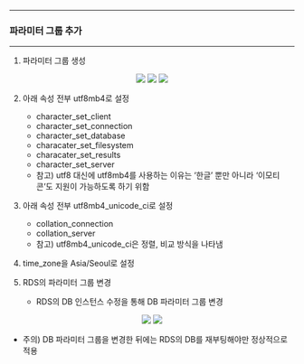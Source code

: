 -----
### 파라미터 그룹 추가
-----
1. 파라미터 그룹 생성
<div align="center">
<img src="https://github.com/user-attachments/assets/a66da9ad-c8e3-46b9-ba8d-cf9263160d63">
<img src="https://github.com/user-attachments/assets/e3fa84eb-2ae5-4c4a-a1f3-1632f2bd6ca5">
<img src="https://github.com/user-attachments/assets/bd033cb6-2225-449c-af49-b242a6054b6d">
</div>

2. 아래 속성 전부 utf8mb4로 설정
   - character_set_client
   - character_set_connection
   - character_set_database
   - characater_set_filesystem
   - characater_set_results
   - character_set_server
   - 참고) utf8 대신에 utf8mb4를 사용하는 이유는 ‘한글’ 뿐만 아니라 ‘이모티콘’도 지원이 가능하도록 하기 위함

3. 아래 속성 전부 utf8mb4_unicode_ci로 설정
   - collation_connection
   - collation_server
   - 참고) utf8mb4_unicode_ci은 정렬, 비교 방식을 나타냄

4. time_zone을 Asia/Seoul로 설정

5. RDS의 파라미터 그룹 변경
   - RDS의 DB 인스턴스 수정을 통해 DB 파라미터 그룹 변경
<div align="center">
<img src="https://github.com/user-attachments/assets/17506982-2b70-4d9c-aa1e-cc34c31e2fdc">
<img src="https://github.com/user-attachments/assets/1b72c2e0-fecf-4a85-8bb6-bf08370a845f">
</div>

   - 주의) DB 파라미터 그룹을 변경한 뒤에는 RDS의 DB를 재부팅해야만 정상적으로 적용

